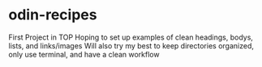 # odin-recipes
First Project in TOP
Hoping to set up examples of clean headings, bodys, lists, and links/images
Will also try my best to keep directories organized, only use terminal, and have a clean workflow
